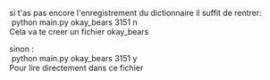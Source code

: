 si t'as pas encore l'enregistrement du dictionnaire il suffit de rentrer:  
&nbsp;python main.py okay_bears 3151 n  
Cela va te creer un fichier okay_bears  


sinon :  
&nbsp;python main.py okay_bears 3151 y  
Pour lire directement dans ce fichier   
